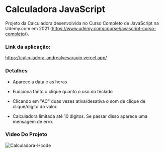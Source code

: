 # Calculadora JavaScript

Projeto da Calculadora desenvolvida no Curso Completo de JavaScript na Udemy.com em 2021
(https://www.udemy.com/course/javascript-curso-completo/).

### Link da aplicação:

https://calculadora-andrealvesaraujo.vercel.app/

### Detalhes

- Aparece a data e as horas

- Funciona tanto o clique quanto o uso do teclado

- Clicando em "AC" duas vezes ativa/desativa o som de clique de clique/digito do valor.

- Calculadora limitada até 10 digitos. Se passar disso aparece uma mensagem de erro.

### Video Do Projeto

![Calculadora-Hcode](https://user-images.githubusercontent.com/18336972/112408600-dcd93d00-8cf6-11eb-9d8c-03f7a7b3bd5c.gif)

